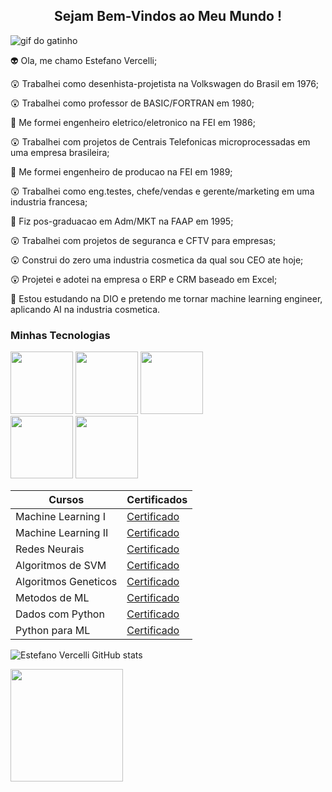 

<center><h2> Sejam Bem-Vindos ao Meu Mundo !</h2></center>

![gif do gatinho](https://img.freepik.com/fotos-premium/um-gato-de-terno-esta-sentado-em-um-computador-com-um-laptop-na-frente-dele_905510-3882.jpg?w=2000)



👽 Ola, me chamo Estefano Vercelli;

😲 Trabalhei como desenhista-projetista na Volkswagen do Brasil em 1976;

😲 Trabalhei como professor de BASIC/FORTRAN em 1980;

👷 Me formei engenheiro eletrico/eletronico na FEI em 1986;

😲 Trabalhei com projetos de Centrais Telefonicas microprocessadas em uma empresa brasileira;

👷 Me formei engenheiro de producao na FEI em 1989;

😲 Trabalhei como eng.testes, chefe/vendas e gerente/marketing em uma industria francesa;

👷 Fiz pos-graduacao em Adm/MKT na FAAP em 1995;

😲 Trabalhei com projetos de seguranca e CFTV para empresas;

😲 Construi do zero uma industria cosmetica da qual sou CEO ate hoje;

😲 Projetei e adotei na empresa o ERP e CRM baseado em Excel;

👷 Estou estudando na DIO e pretendo me tornar machine learning engineer, aplicando AI na industria cosmetica.

### Minhas Tecnologias

<img src="https://cdn.jsdelivr.net/gh/devicons/devicon@latest/icons/amazonwebservices/amazonwebservices-original-wordmark.svg" width = "100px"> <img src = "https://cdn.jsdelivr.net/gh/devicons/devicon@latest/icons/python/python-original.svg" width = "100px"> <img src = "https://cdn.jsdelivr.net/gh/devicons/devicon@latest/icons/keras/keras-original.svg" width = "100px"> <br>
<img src = "https://cdn.jsdelivr.net/gh/devicons/devicon@latest/icons/tensorflow/tensorflow-original.svg" width = "100px"> <img src = "https://cdn.jsdelivr.net/gh/devicons/devicon@latest/icons/apacheairflow/apacheairflow-original.svg" width = "100px">

|       Cursos        |     Certificados          |
|---------------------|---------------------------|
| Machine Learning I  | [Certificado](https://hermes.dio.me/certificates/ZONANUVF.pdf)<br>
| Machine Learning II | [Certificado](https://hermes.dio.me/certificates/7LUNKJM8.pdf)<br>
| Redes Neurais       | [Certificado](https://hermes.dio.me/certificates/M8VEF0DA.pdf)<br>
| Algoritmos de SVM   | [Certificado](https://hermes.dio.me/certificates/TPA98I8P.pdf)<br>
|Algoritmos Geneticos | [Certificado](hermes.dio.me/certificates/HIMWJOJN.pdf)<br>
| Metodos de ML       | [Certificado](hermes.dio.me/certificates/08XVJCKC.pdf)<br>
| Dados com Python    | [Certificado](hermes.dio.me/certificates/W8S60R72.pdf)<br>
| Python para ML      | [Certificado](hermes.dio.me/certificates/0VLSRUGT.pdf)<br>


![Estefano Vercelli GitHub stats](https://github-readme-stats.vercel.app/api?username=estefano-v&show_icons=true&theme=radical)

<img loading="lazy" height="180em" src="https://github-readme-stats.vercel.app/api/top-langs/?username=estefano-v&layout=compact&langs_count=7&theme=dracula"/>









<!--
**estefano-v/estefano-v** is a ✨ _special_ ✨ repository because its `README.md` (this file) appears on your GitHub profile.

Here are some ideas to get you started:

- 🔭 I’m currently working on ...
- 🌱 I’m currently learning ...
- 👯 I’m looking to collaborate on ...
- 🤔 I’m looking for help with ...
- 💬 Ask me about ...
- 📫 How to reach me: ...
- 😄 Pronouns: ...
- ⚡ Fun fact: ...
-->
